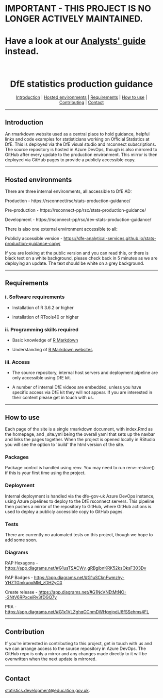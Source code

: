 # **IMPORTANT - THIS PROJECT IS NO LONGER ACTIVELY MAINTAINED.**

# **Have a look at our [Analysts' guide](https://github.com/dfe-analytical-services/analysts-guide) instead.**


<h1 align="center">
  <br>
  DfE statistics production guidance 
  <br>
</h1>

<p align="center">
  <a href="#introduction">Introduction</a> |
  <a href="#hosted-environments">Hosted environments</a> |
  <a href="#requirements">Requirements</a> |
  <a href="#how-to-use">How to use</a> |
  <a href="#contributing">Contributing</a> |
  <a href="#contact">Contact</a>
</p>

---

## Introduction

An rmarkdown website used as a central place to hold guidance, helpful links and code examples for statisticians working on Official Statistics at DfE. This is deployed via the DfE visual studio and rsconnect subscriptions. The source repository is hosted in Azure DevOps, though is also mirrored to GitHub after every update to the production environment. This mirror is then deployed via GitHub pages to provide a publicly accessible copy.

---

## Hosted environments

There are three internal environments, all accessible to DfE AD:

Production - https://rsconnect/rsc/stats-production-guidance/

Pre-production - https://rsconnect-pp/rsc/stats-production-guidance/

Development - https://rsconnect-pp/rsc/dev-stats-production-guidance/

There is also one external environment accessible to all:

Publicly accessible version - https://dfe-analytical-services.github.io/stats-production-guidance-copy/

If you are looking at the public version and you can read this, or there is black text on a white background, please check back in 5 minutes as we are deploying an update. The text should be white on a grey background.

---

## Requirements

### i. Software requirements 

- Installation of R 3.6.2 or higher

- Installation of RTools40 or higher

### ii. Programming skills required

- Basic knowledge of [R Markdown](https://rmarkdown.rstudio.com/articles_intro.html)

- Understanding of [R Markdown websites](https://bookdown.org/yihui/rmarkdown/rmarkdown-site.html)
  
### iii. Access

- The source repository, internal host servers and deployment pipeline are only accessible using DfE kit.

- A number of internal DfE videos are embedded, unless you have specific access via DfE kit they will not appear. If you are interested in their content please get in touch with us.

---

## How to use

Each page of the site is a single rmarkdown document, with index.Rmd as the homepage, and _site.yml being the overall yaml that sets up the navbar and links the pages together. When the project is opened locally in RStudio you will see the option to 'build' the html version of the site.

### Packages

Package control is handled using renv. You may need to run renv::restore() if this is your first time using the project.

### Deployment

Internal deployment is handled via the dfe-gov-uk Azure DevOps instance, using Azure pipelines to deploy to the DfE rsconnect servers. This pipeline then pushes a mirror of the repository to GitHub, where GitHub actions is used to deploy a publicly accessible copy to GitHub pages.

### Tests

There are currently no automated tests on this project, though we hope to add some soon.

### Diagrams

RAP Hexagons - https://app.diagrams.net/#G1usTSACWv_gRBgibnKRK52ksOksF303Dv

RAP Badges - https://app.diagrams.net/#G1uSCknFwmzhy-YHZTGmkuqoMM_zDH2yC0

Create release - https://app.diagrams.net/#G1NcVNEtMtNO--2NtV6RPxceiRv3fDGQ7y

PRA - https://app.diagrams.net/#G1x1VLZghqCCnmDWHqgjpdU6fSSehms4FL

---

## Contribution

If you're interested in contributing to this project, get in touch with us and we can arrange access to the source repository in Azure DevOps. The GitHub repo is only a mirror and any changes made directly to it will be overwritten when the next update is mirrored.

---

## Contact

statistics.development@education.gov.uk.
